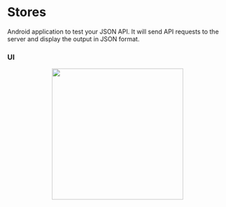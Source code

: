 # Stores
Android application to test your JSON API. It will send API requests to the server and display the output in JSON format.

### UI
<p align="center">
  <kbd>
    <img src="https://github.com/raghav-dalmia/Stores/blob/master/UI.jpeg" width="300">
  </kbd>
</p>

